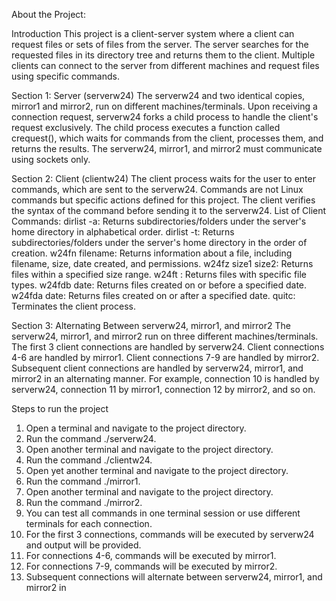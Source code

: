 About the Project:

Introduction
This project is a client-server system where a client can request files or sets of files from the server. The server searches for the requested files in its directory tree and returns them to the client. Multiple clients can connect to the server from different machines and request files using specific commands.

Section 1: Server (serverw24)
The serverw24 and two identical copies, mirror1 and mirror2, run on different machines/terminals.
Upon receiving a connection request, serverw24 forks a child process to handle the client's request exclusively.
The child process executes a function called crequest(), which waits for commands from the client, processes them, and returns the results.
The serverw24, mirror1, and mirror2 must communicate using sockets only.

Section 2: Client (clientw24)
The client process waits for the user to enter commands, which are sent to the serverw24.
Commands are not Linux commands but specific actions defined for this project.
The client verifies the syntax of the command before sending it to the serverw24.
List of Client Commands:
dirlist -a: Returns subdirectories/folders under the server's home directory in alphabetical order.
dirlist -t: Returns subdirectories/folders under the server's home directory in the order of creation.
w24fn filename: Returns information about a file, including filename, size, date created, and permissions.
w24fz size1 size2: Returns files within a specified size range.
w24ft <extension list>: Returns files with specific file types.
w24fdb date: Returns files created on or before a specified date.
w24fda date: Returns files created on or after a specified date.
quitc: Terminates the client process.

Section 3: Alternating Between serverw24, mirror1, and mirror2
The serverw24, mirror1, and mirror2 run on three different machines/terminals.
The first 3 client connections are handled by serverw24.
Client connections 4-6 are handled by mirror1.
Client connections 7-9 are handled by mirror2.
Subsequent client connections are handled by serverw24, mirror1, and mirror2 in an alternating manner. For example, connection 10 is handled by serverw24, connection 11 by mirror1, connection 12 by mirror2, and so on.


Steps to run the project 
1) Open a terminal and navigate to the project directory.
2) Run the command ./serverw24.
3) Open another terminal and navigate to the project directory.
4) Run the command ./clientw24.
5) Open yet another terminal and navigate to the project directory.
6) Run the command ./mirror1.
7) Open another terminal and navigate to the project directory.
8) Run the command ./mirror2.
9) You can test all commands in one terminal session or use different terminals for each connection.
10) For the first 3 connections, commands will be executed by serverw24 and output will be provided.
11) For connections 4-6, commands will be executed by mirror1.
12) For connections 7-9, commands will be executed by mirror2.
13) Subsequent connections will alternate between serverw24, mirror1, and mirror2 in 

